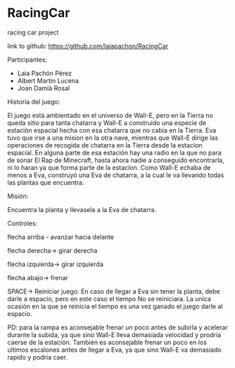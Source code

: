 # RacingCar
 racing car project

link to github: https://github.com/laiapachon/RacingCar

Participantes:
- Laia Pachón Pérez
- Albert Martin Lucena
- Joan Damià Rosal

Historia del juego:

El juego està ambientado en el universo de Wall-E, pero en la 
Tierra no queda sitio para tanta chatarra y Wall-E a construido 
una especie de estación espacial hecha con esa chatarra que no cabia
en la Tierra. Eva tuvo que irse a una mision en la otra nave, mientras que Wall-E dirige las operaciones de recogida
de chatarra en la Tierra desde la estacion espacial. En alguna parte de esa estación hay una radio en la que 
no para de sonar El Rap de Minecraft, hasta ahora nadie a conseguido encontrarla, ni lo haran ya que forma 
parte de la estacion. 
Como Wall-E echaba de menos a Eva, construyó una Eva de chatarra, a la cual le va llevando todas las plantas que
encuentra.

Misión:

Encuentra la planta y llevasela a la Eva de chatarra.


Controles:

 flecha arriba - avanzar hacia delante

 flecha derecha-> girar derecha

 flecha izquierda-> girar izquierda

 flecha abajo-> frenar

 SPACE-> Reiniciar juego. En caso de llegar a Eva sin tener la planta, debe
         darle a espacio, pero en este caso el tiempo No se reiniciara. La unica ocasión
         en la que se reinicia el tiempo es una vez ganado el juego darle al espacio.


PD: para la rampa es aconsejable frenar un poco antes de subirla y acelerar durante la subida, ya que
sino Wall-E lleva demasiada velocidad y prodria caerse de la estación. También es aconsejable frenar 
un poco en los ultimos escalones antes de llegar a Eva, ya que sino Wall-E va demasiado rapido y podria caer.
